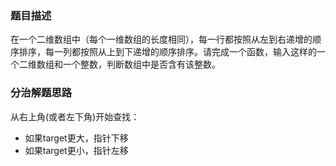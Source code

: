 ### 题目描述
在一个二维数组中（每个一维数组的长度相同），每一行都按照从左到右递增的顺序排序，每一列都按照从上到下递增的顺序排序。请完成一个函数，输入这样的一个二维数组和一个整数，判断数组中是否含有该整数。

### 分治解题思路

从右上角(或者左下角)开始查找：

- 如果target更大，指针下移
- 如果target更小，指针左移